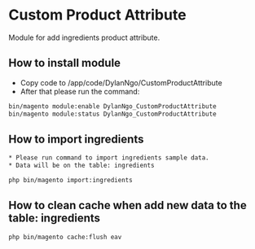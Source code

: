 # Custom Product Attribute
Module for add ingredients product attribute.

## How to install module
* Copy code to <project>/app/code/DylanNgo/CustomProductAttribute
* After that please run the command:
```bash
bin/magento module:enable DylanNgo_CustomProductAttribute
bin/magento module:status DylanNgo_CustomProductAttribute
```

## How to import ingredients
```bash
* Please run command to import ingredients sample data.
* Data will be on the table: ingredients

php bin/magento import:ingredients
```

## How to clean cache when add new data to the table: ingredients
```bash
php bin/magento cache:flush eav
```
